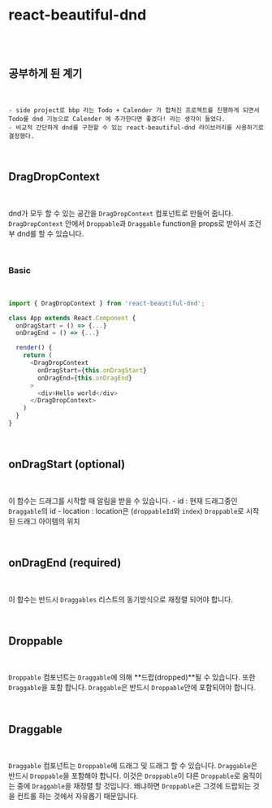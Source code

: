 # react-beautiful-dnd

<br><br>

## 공부하게 된 계기

<br>

    - side project로 bbp 라는 Todo + Calender 가 합쳐진 프로젝트를 진행하게 되면서 Todo를 dnd 기능으로 Calender 에 추가한다면 좋겠다! 라는 생각이 들었다.
    - 비교적 간단하게 dnd를 구현할 수 있는 react-beautiful-dnd 라이브러리를 사용하기로 결정했다.

<br>

## DragDropContext

<br>

dnd가 모두 할 수 있는 공간을 `DragDropContext` 컴포넌트로 만들어 줍니다.
`DragDropContext` 안에서 `Droppable`과 `Draggable` function을 props로 받아서 조건부 dnd를 할 수 있습니다.

<br>

### Basic

<br>

```js
import { DragDropContext } from 'react-beautiful-dnd';

class App extends React.Component {
  onDragStart = () => {...}
  onDragEnd = () => {...}

  render() {
    return (
      <DragDropContext
        onDragStart={this.onDragStart}
        onDragEnd={this.onDragEnd}
      >
        <div>Hello world</div>
      </DragDropContext>
    )
  }
}
```

<br>

## onDragStart (optional)

<br>

이 함수는 드래그를 시작할 때 알림을 받을 수 있습니다. - id : 현재 드래그중인 `Draggable`의 id - location : location은 (`droppableId`와 `index`) `Droppable`로 시작된 드래그 아이템의 위치

<br>

## onDragEnd (required)

<br>

이 함수는 반드시 `Draggables` 리스트의 동기방식으로 재정렬 되어야 합니다.

<br>

## Droppable

<br>

`Droppable` 컴포넌트는 `Draggable`에 의해 **드랍(dropped)**될 수 있습니다. 또한 `Draggable`을 포함 합니다. `Draggable`은 반드시 `Droppable`안에 포함되어야 합니다.

<br>

## Draggable

<br>

`Draggable` 컴포넌트는 `Droppable`에 드래그 및 드래그 할 수 있습니다. `Draggable`은 반드시 `Droppable`을 포함해야 합니다. 이것은 `Droppable`이 다른 `Droppable`로 움직이는 중에 `Draggable`을 재정렬 할 것입니다. 왜냐하면 `Droppable`은 그것에 드랍되는 것을 컨트롤 하는 것에서 자유롭기 때문입니다.

<br>
